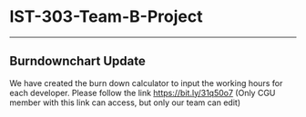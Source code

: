 # IST-303-Team-B-Project
***
## Burndownchart Update


We have created the burn down calculator to input the working hours for each developer. 
Please follow the link https://bit.ly/31q50o7 (Only CGU member with this link can access, but only our team can edit)

